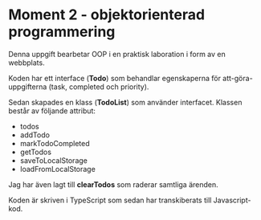 # Moment 2 - objektorienterad programmering
Denna uppgift bearbetar OOP i en praktisk laboration i form av en webbplats.

Koden har ett interface (**Todo**) som behandlar egenskaperna för att-göra-uppgifterna (task, completed och priority).

Sedan skapades en klass (**TodoList**) som använder interfacet. Klassen består av följande attribut: 
- todos
- addTodo
- markTodoCompleted
- getTodos
- saveToLocalStorage
- loadFromLocalStorage

Jag har även lagt till **clearTodos** som raderar samtliga ärenden.

Koden är skriven i TypeScript som sedan har transkiberats till Javascript-kod.